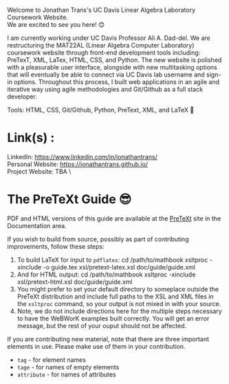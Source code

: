 Welcome to Jonathan Trans's UC Davis Linear Algebra Laboratory Coursework Website. \
We are excited to see you here! 😊 

I am currently working under UC Davis Professor Ali A. Dad-del. We are restructuring the MAT22AL (Linear Algebra Computer Laboratory) coursework website through front-end development tools including: PreTexT, XML, LaTex, HTML, CSS, and Python. The new website is polished with a pleasurable user interface, alongside with new multitasking options that will eventually be able to connect via UC Davis lab username and sign-in options. Throughout this process, I built web applications in an agile and iterative way using agile methodologies and Git/Github as a full stack developer. 

Tools: HTML, CSS, Git/Github, Python, PreText, XML, and LaTeX 👻

# Link(s) : 
LinkedIn: https://www.linkedin.com/in/jonathantrans/ \
Personal Website: https://jonathantrans.github.io/ \
Project Website: TBA \

The PreTeXt Guide 😎
=================

PDF and HTML versions of this guide are available at the [PreTeXt](https://pretextbook.org) site in the Documentation area.

If you wish to build from source, possibly as part of contributing improvements, follow these steps:

1.  To build LaTeX for input to `pdflatex`:
        cd /path/to/mathbook
        xsltproc -xinclude -o guide.tex xsl/pretext-latex.xsl doc/guide/guide.xml
1.  And for HTML output:
        cd /path/to/mathbook
        xsltproc -xinclude xsl/pretext-html.xsl doc/guide/guide.xml
1.  You might prefer to set your default directory to someplace outside the PreTeXt distribution and include full paths to the XSL and XML files in the `xsltproc` command, so your output is not mixed in with your source.
1.  Note, we do not include directions here for the multiple steps necessary to have the WeBWorK examples built correctly.  You will get an error message, but the rest of your ouput should not be affected.

If you are contributing new material, note that there are three important elements in use.  Please make use of them in your contribution.
* `tag` - for element names
* `tage` - for names of empty elements
* `attribute` - for names of attributes

